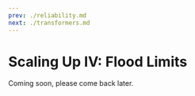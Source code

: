 ```yaml
---
prev: ./reliability.md
next: ./transformers.md
---
```


# Scaling Up IV: Flood Limits

Coming soon, please come back later.
